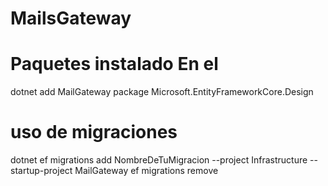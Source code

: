 # MailsGateway
# Paquetes instalado En el 
dotnet add MailGateway package Microsoft.EntityFrameworkCore.Design

# uso de migraciones 
 dotnet ef migrations add NombreDeTuMigracion --project Infrastructure --startup-project MailGateway
 ef migrations remove